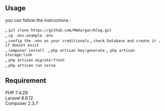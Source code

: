 ## Usage  

you can follow the instructions :  

_ `git clone https://github.com/MmKargar/blog.git`      
_ `cp .env.example .env  `  
_ `config the .env as your creditionals` 
_ `check Database and create it ,  if doesnt exist`  
_ `composer install `
_ `php artisan key:generate` 
_` php artisan storage:link`    
_ `php artisan migrate:fresh `  
_ `php artisan run serve ` 

## Requirement
PHP 7.4.29  
Laravel 8.6.12  
Composer  2.3.7    
       
